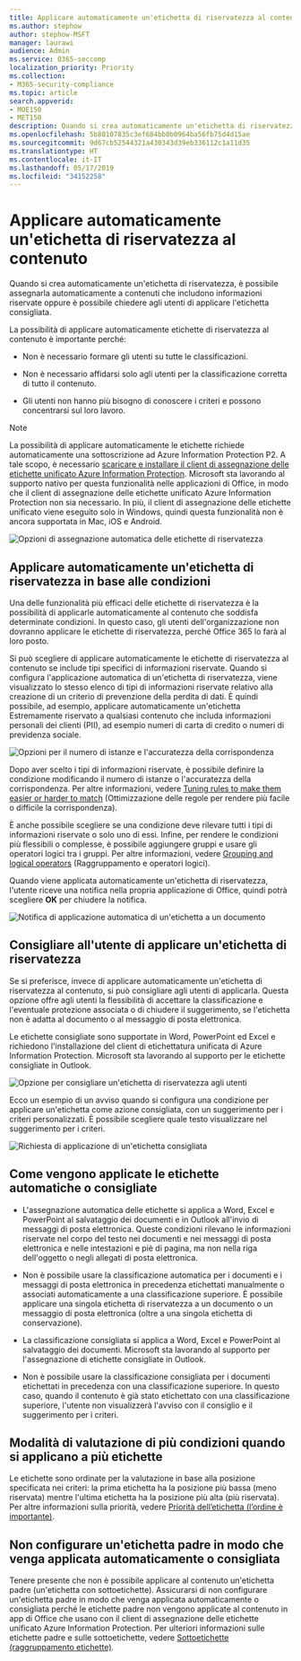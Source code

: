 ```yaml
---
title: Applicare automaticamente un'etichetta di riservatezza al contenuto
ms.author: stephow
author: stephow-MSFT
manager: laurawi
audience: Admin
ms.service: O365-seccomp
localization_priority: Priority
ms.collection:
- M365-security-compliance
ms.topic: article
search.appverid:
- MOE150
- MET150
description: Quando si crea automaticamente un'etichetta di riservatezza, è possibile assegnare un'etichetta a un documento o un messaggio di posta elettronica oppure è possibile chiedere agli utenti di selezionare l'etichetta consigliata.
ms.openlocfilehash: 5b80107835c3ef684bb0b0964ba56fb75d4d15ae
ms.sourcegitcommit: 9d67cb52544321a430343d39eb336112c1a11d35
ms.translationtype: HT
ms.contentlocale: it-IT
ms.lasthandoff: 05/17/2019
ms.locfileid: "34152258"
---
```

# <a name="apply-a-sensitivity-label-to-content-automatically"></a>Applicare automaticamente un'etichetta di riservatezza al contenuto

Quando si crea automaticamente un'etichetta di riservatezza, è possibile assegnarla automaticamente a contenuti che includono informazioni riservate oppure è possibile chiedere agli utenti di applicare l'etichetta consigliata.

La possibilità di applicare automaticamente etichette di riservatezza al contenuto è importante perché:

- Non è necessario formare gli utenti su tutte le classificazioni.

- Non è necessario affidarsi solo agli utenti per la classificazione corretta di tutto il contenuto.

- Gli utenti non hanno più bisogno di conoscere i criteri e possono concentrarsi sul loro lavoro.

> [!NOTE]
> La possibilità di applicare automaticamente le etichette richiede automaticamente una sottoscrizione ad Azure Information Protection P2. A tale scopo, è necessario [scaricare e installare il client di assegnazione delle etichette unificato Azure Information Protection](https://docs.microsoft.com/it-IT/azure/information-protection/rms-client/install-unifiedlabelingclient-app). Microsoft sta lavorando al supporto nativo per questa funzionalità nelle applicazioni di Office, in modo che il client di assegnazione delle etichette unificato Azure Information Protection non sia necessario. In più, il client di assegnazione delle etichette unificato viene eseguito solo in Windows, quindi questa funzionalità non è ancora supportata in Mac, iOS e Android.

![Opzioni di assegnazione automatica delle etichette di riservatezza](media/Sensitivity_labels_Auto_labeling_options.png)

## <a name="apply-a-sensitivity-label-automatically-based-on-conditions"></a>Applicare automaticamente un'etichetta di riservatezza in base alle condizioni

Una delle funzionalità più efficaci delle etichette di riservatezza è la possibilità di applicarle automaticamente al contenuto che soddisfa determinate condizioni. In questo caso, gli utenti dell'organizzazione non dovranno applicare le etichette di riservatezza, perché Office 365 lo farà al loro posto.
   
Si può scegliere di applicare automaticamente le etichette di riservatezza al contenuto se include tipi specifici di informazioni riservate. Quando si configura l'applicazione automatica di un'etichetta di riservatezza, viene visualizzato lo stesso elenco di tipi di informazioni riservate relativo alla creazione di un criterio di prevenzione della perdita di dati. È quindi possibile, ad esempio, applicare automaticamente un'etichetta Estremamente riservato a qualsiasi contenuto che includa informazioni personali dei clienti (PII), ad esempio numeri di carta di credito o numeri di previdenza sociale. 

![Opzioni per il numero di istanze e l'accuratezza della corrispondenza](media/Sensitivity_labels_instance_count_match_accuracy.png)

Dopo aver scelto i tipi di informazioni riservate, è possibile definire la condizione modificando il numero di istanze o l'accuratezza della corrispondenza. Per altre informazioni, vedere [Tuning rules to make them easier or harder to match](data-loss-prevention-policies.md#tuning-rules-to-make-them-easier-or-harder-to-match) (Ottimizzazione delle regole per rendere più facile o difficile la corrispondenza).

È anche possibile scegliere se una condizione deve rilevare tutti i tipi di informazioni riservate o solo uno di essi. Infine, per rendere le condizioni più flessibili o complesse, è possibile aggiungere gruppi e usare gli operatori logici tra i gruppi. Per altre informazioni, vedere [Grouping and logical operators](data-loss-prevention-policies.md#grouping-and-logical-operators) (Raggruppamento e operatori logici).

Quando viene applicata automaticamente un'etichetta di riservatezza, l'utente riceve una notifica nella propria applicazione di Office, quindi potrà scegliere **OK** per chiudere la notifica.

![Notifica di applicazione automatica di un'etichetta a un documento](media/sensitivity_labels_msg_doc_was_auto_labeled.PNG)

## <a name="recommend-that-the-user-apply-a-sensitivity-label"></a>Consigliare all'utente di applicare un'etichetta di riservatezza

Se si preferisce, invece di applicare automaticamente un'etichetta di riservatezza al contenuto, si può consigliare agli utenti di applicarla. Questa opzione offre agli utenti la flessibilità di accettare la classificazione e l'eventuale protezione associata o di chiudere il suggerimento, se l'etichetta non è adatta al documento o al messaggio di posta elettronica.

Le etichette consigliate sono supportate in Word, PowerPoint ed Excel e richiedono l'installazione del client di etichettatura unificata di Azure Information Protection. Microsoft sta lavorando al supporto per le etichette consigliate in Outlook.

![Opzione per consigliare un'etichetta di riservatezza agli utenti](media/Sensitivity_labels_Recommended_label_option.png)

Ecco un esempio di un avviso quando si configura una condizione per applicare un'etichetta come azione consigliata, con un suggerimento per i criteri personalizzati. È possibile scegliere quale testo visualizzare nel suggerimento per i criteri.

![Richiesta di applicazione di un'etichetta consigliata](media/Sensitivity_label_Prompt_for_required_label.png)

## <a name="how-automatic-or-recommended-labels-are-applied"></a>Come vengono applicate le etichette automatiche o consigliate

- L'assegnazione automatica delle etichette si applica a Word, Excel e PowerPoint al salvataggio dei documenti e in Outlook all'invio di messaggi di posta elettronica. Queste condizioni rilevano le informazioni riservate nel corpo del testo nei documenti e nei messaggi di posta elettronica e nelle intestazioni e piè di pagina, ma non nella riga dell'oggetto o negli allegati di posta elettronica.

- Non è possibile usare la classificazione automatica per i documenti e i messaggi di posta elettronica in precedenza etichettati manualmente o associati automaticamente a una classificazione superiore. È possibile applicare una singola etichetta di riservatezza a un documento o un messaggio di posta elettronica (oltre a una singola etichetta di conservazione).

- La classificazione consigliata si applica a Word, Excel e PowerPoint al salvataggio dei documenti. Microsoft sta lavorando al supporto per l'assegnazione di etichette consigliate in Outlook.

- Non è possibile usare la classificazione consigliata per i documenti etichettati in precedenza con una classificazione superiore. In questo caso, quando il contenuto è già stato etichettato con una classificazione superiore, l'utente non visualizzerà l'avviso con il consiglio e il suggerimento per i criteri.

## <a name="how-multiple-conditions-are-evaluated-when-they-apply-to-more-than-one-label"></a>Modalità di valutazione di più condizioni quando si applicano a più etichette

Le etichette sono ordinate per la valutazione in base alla posizione specificata nei criteri: la prima etichetta ha la posizione più bassa (meno riservata) mentre l'ultima etichetta ha la posizione più alta (più riservata). Per altre informazioni sulla priorità, vedere [Priorità dell’etichetta (l’ordine è importante)](sensitivity-labels.md#label-priority-order-matters).

## <a name="dont-configure-a-parent-label-to-be-applied-automatically-or-recommended"></a>Non configurare un'etichetta padre in modo che venga applicata automaticamente o consigliata

Tenere presente che non è possibile applicare al contenuto un'etichetta padre (un'etichetta con sottoetichette). Assicurarsi di non configurare un'etichetta padre in modo che venga applicata automaticamente o consigliata perché le etichette padre non vengono applicate al contenuto in app di Office che usano con il client di assegnazione delle etichette unificato Azure Information Protection. Per ulteriori informazioni sulle etichette padre e sulle sottoetichette, vedere [Sottoetichette (raggruppamento etichette)](sensitivity-labels.md#sublabels-grouping-labels).
